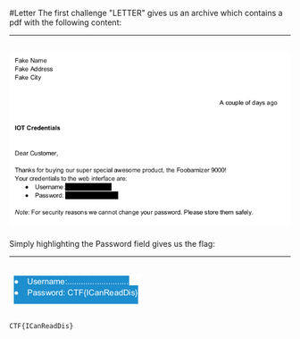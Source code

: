 #Letter
The first challenge "LETTER" gives us an archive which contains a pdf with the following content:

-------------------------------------------
![](images/letter.png)
-------------------------------------------

Simply highlighting the Password field gives us the flag:

-------------------------------------------
![](images/letter_reveal.png)
-------------------------------------------
`CTF{ICanReadDis}`

